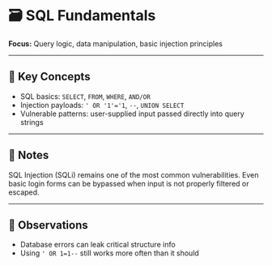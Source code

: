 # 🗃️ SQL Fundamentals

**Focus:** Query logic, data manipulation, basic injection principles

---

## 📘 Key Concepts

- SQL basics: `SELECT`, `FROM`, `WHERE`, `AND/OR`
- Injection payloads: `' OR '1'='1`, `--`, `UNION SELECT`
- Vulnerable patterns: user-supplied input passed directly into query strings

---

## 🧠 Notes

SQL Injection (SQLi) remains one of the most common vulnerabilities. Even basic login forms can be bypassed when input is not properly filtered or escaped.

---

## 🧪 Observations

- Database errors can leak critical structure info
- Using `' OR 1=1--` still works more often than it should
